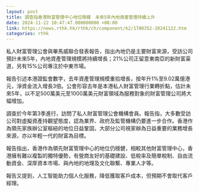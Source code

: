 ```yaml
---
layout: post
title: 調查指香港財富管理中心地位穩健　未來5年內地資產管理持續上升
date: 2024-11-22 10:47:47.000000000 +08:00
link: https://news.rthk.hk/rthk/ch/component/k2/1780352-20241122.htm
categories: rthk
---
```


私人財富管理公會與畢馬威聯合發表報告，指出內地仍是主要財富來源，受訪公司預計未來5年，內地資產管理規模將持續增長；21%公司正留意東南亞的新財富渠道，另有15%公司專注於中東市場。

報告引述本港證監會數字，去年資產管理規模重拾增長，按年升1%至9.02萬億港元，淨資金流入增長3倍。公會形容去年是本港私人財富管理行業轉折點，估計未來5年，以不足500萬美元至1000萬美元財富領域為服務對象的財富管理公司將大幅增加。

調查於今年第3季進行，訪問了私人財富管理公會機構會員。報告指，大多數受訪公司對虛擬資產持觀望態度，認為業界、政府及監管機構仍要進一步合作。香港作為領先家族辦公室樞紐的地位日益鞏固，大部分公司視家辦為日益重要的業務增長來源，亦以年輕一代的財富為目標。

報告指出，香港作為領先財富管理中心的地位仍穩健，相較其他財富管理中心，香港擁有難以複製的獨特優勢，有營商友好的基礎建設、低稅率及簡單稅制、自由流動資金、深厚資本市場、與內地的地理及文化聯繫、專業人才等。

報告又提到，人工智能助力個人化服務，降低獲取客戶成本，但預期不會取代客戶經理。
